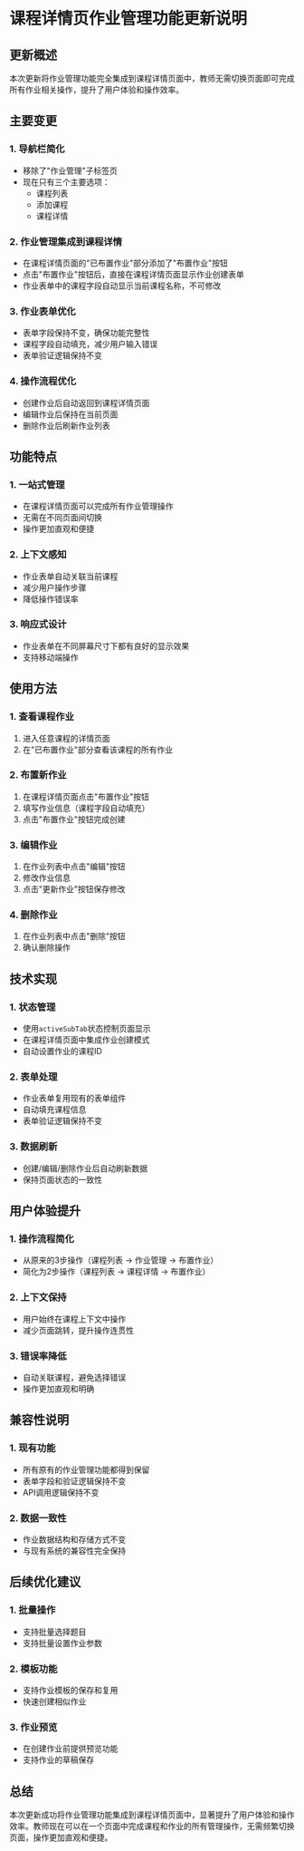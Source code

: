 # 课程详情页作业管理功能更新说明

## 更新概述

本次更新将作业管理功能完全集成到课程详情页面中，教师无需切换页面即可完成所有作业相关操作，提升了用户体验和操作效率。

## 主要变更

### 1. 导航栏简化
- 移除了"作业管理"子标签页
- 现在只有三个主要选项：
  - 课程列表
  - 添加课程
  - 课程详情

### 2. 作业管理集成到课程详情
- 在课程详情页面的"已布置作业"部分添加了"布置作业"按钮
- 点击"布置作业"按钮后，直接在课程详情页面显示作业创建表单
- 作业表单中的课程字段自动显示当前课程名称，不可修改

### 3. 作业表单优化
- 表单字段保持不变，确保功能完整性
- 课程字段自动填充，减少用户输入错误
- 表单验证逻辑保持不变

### 4. 操作流程优化
- 创建作业后自动返回到课程详情页面
- 编辑作业后保持在当前页面
- 删除作业后刷新作业列表

## 功能特点

### 1. 一站式管理
- 在课程详情页面可以完成所有作业管理操作
- 无需在不同页面间切换
- 操作更加直观和便捷

### 2. 上下文感知
- 作业表单自动关联当前课程
- 减少用户操作步骤
- 降低操作错误率

### 3. 响应式设计
- 作业表单在不同屏幕尺寸下都有良好的显示效果
- 支持移动端操作

## 使用方法

### 1. 查看课程作业
1. 进入任意课程的详情页面
2. 在"已布置作业"部分查看该课程的所有作业

### 2. 布置新作业
1. 在课程详情页面点击"布置作业"按钮
2. 填写作业信息（课程字段自动填充）
3. 点击"布置作业"按钮完成创建

### 3. 编辑作业
1. 在作业列表中点击"编辑"按钮
2. 修改作业信息
3. 点击"更新作业"按钮保存修改

### 4. 删除作业
1. 在作业列表中点击"删除"按钮
2. 确认删除操作

## 技术实现

### 1. 状态管理
- 使用`activeSubTab`状态控制页面显示
- 在课程详情页面中集成作业创建模式
- 自动设置作业的课程ID

### 2. 表单处理
- 作业表单复用现有的表单组件
- 自动填充课程信息
- 表单验证逻辑保持不变

### 3. 数据刷新
- 创建/编辑/删除作业后自动刷新数据
- 保持页面状态的一致性

## 用户体验提升

### 1. 操作流程简化
- 从原来的3步操作（课程列表 → 作业管理 → 布置作业）
- 简化为2步操作（课程列表 → 课程详情 → 布置作业）

### 2. 上下文保持
- 用户始终在课程上下文中操作
- 减少页面跳转，提升操作连贯性

### 3. 错误率降低
- 自动关联课程，避免选择错误
- 操作更加直观和明确

## 兼容性说明

### 1. 现有功能
- 所有原有的作业管理功能都得到保留
- 表单字段和验证逻辑保持不变
- API调用逻辑保持不变

### 2. 数据一致性
- 作业数据结构和存储方式不变
- 与现有系统的兼容性完全保持

## 后续优化建议

### 1. 批量操作
- 支持批量选择题目
- 支持批量设置作业参数

### 2. 模板功能
- 支持作业模板的保存和复用
- 快速创建相似作业

### 3. 作业预览
- 在创建作业前提供预览功能
- 支持作业的草稿保存

## 总结

本次更新成功将作业管理功能集成到课程详情页面中，显著提升了用户体验和操作效率。教师现在可以在一个页面中完成课程和作业的所有管理操作，无需频繁切换页面，操作更加直观和便捷。
